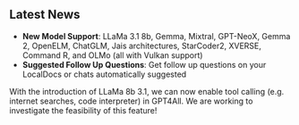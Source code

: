 ## Latest News

* **New Model Support**: LLaMa 3.1 8b, Gemma, Mixtral, GPT-NeoX, Gemma 2, OpenELM, ChatGLM, Jais architectures, StarCoder2, XVERSE, Command R, and OLMo (all with Vulkan support)
* **Suggested Follow Up Questions**: Get follow up questions on your LocalDocs or chats automatically suggested

With the introduction of LLaMa 8b 3.1, we can now enable tool calling (e.g. internet searches, code interpreter) in GPT4All. We are working to investigate the feasibility of this feature!

